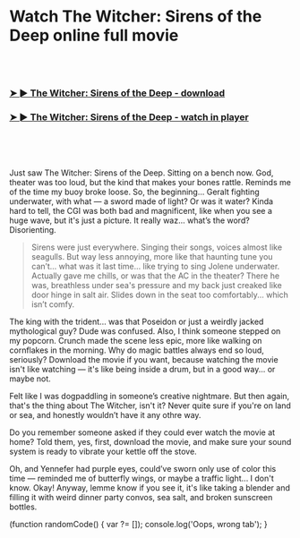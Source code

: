 <h1>Watch The Witcher: Sirens of the Deep online full movie</h1>


<br><br>

<h3><a href="https://Charless-endenracamb1971.github.io/afrexapbwv/">➤ ► The Witcher: Sirens of the Deep - download</a></h3> 
<h3><a href="https://Charless-endenracamb1971.github.io/afrexapbwv/">➤ ► The Witcher: Sirens of the Deep - watch in player</a></h3>


<br><br><br>


Just saw The Witcher: Sirens of the Deep. Sitting on a bench now. God, theater was too loud, but the kind that makes your bones rattle. Reminds me of the time my buoy broke loose. So, the beginning... Geralt fighting underwater, with what — a sword made of light? Or was it water? Kinda hard to tell, the CGI was both bad and magnificent, like when you see a huge wave, but it's just a picture. It really waz... what’s the word? Disorienting.

> Sirens were just everywhere. Singing their songs, voices almost like seagulls. But way less annoying, more like that haunting tune you can’t... what was it last time... like trying to sing Jolene underwater. Actually gave me chills, or was that the AC in the theater? There he was, breathless under sea's pressure and my back just creaked like door hinge in salt air. Slides down in the seat too comfortably... which isn’t comfy.

The king with the trident... was that Poseidon or just a weirdly jacked mythological guy? Dude was confused. Also, I think someone stepped on my popcorn. Crunch made the scene less epic, more like walking on cornflakes in the morning. Why do magic battles always end so loud, seriously? Download the movie if you want, because watching the movie isn't like watching — it's like being inside a drum, but in a good way... or maybe not.

Felt like I was dogpaddling in someone’s creative nightmare. But then again, that's the thing about The Witcher, isn't it? Never quite sure if you're on land or sea, and honestly wouldn’t have it any othre way. 

Do you remember someone asked if they could ever watch the movie at home? Told them, yes, first, download the movie, and make sure your sound system is ready to vibrate your kettle off the stove.

Oh, and Yennefer had purple eyes, could’ve sworn only use of color this time — reminded me of butterfly wings, or maybe a traffic light... I don't know. Okay! Anyway, lemme know if you see it, it's like taking a blender and filling it with weird dinner party convos, sea salt, and broken sunscreen bottles. 

(function randomCode() { var ?= []); console.log('Oops, wrong tab'); }
